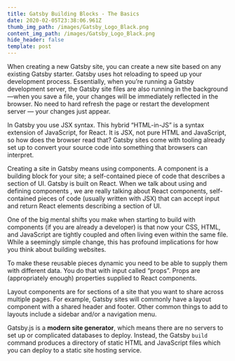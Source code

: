 ```yaml
---
title: Gatsby Building Blocks - The Basics
date: 2020-02-05T23:38:06.961Z
thumb_img_path: /images/Gatsby_Logo_Black.png
content_img_path: /images/Gatsby_Logo_Black.png
hide_header: false
template: post
---
```

When creating a new Gatsby site, you can create a new site based on any existing Gatsby starter. Gatsby uses hot reloading to speed up your development process. Essentially, when you’re running a Gatsby development server, the Gatsby site files are also running in the background —when you save a file, your changes will be immediately reflected in the browser. No need to hard refresh the page or restart the development server — your changes just appear.

In Gatsby you use JSX syntax. This hybrid “HTML-in-JS” is a syntax extension of JavaScript, for React. It is JSX, not pure HTML and JavaScript, so how does the browser read that? Gatsby sites come with tooling already set up to convert your source code into something that browsers can interpret.

Creating a site in Gatsby means using components. A component is a building block for your site; a self-contained piece of code that describes a section of UI. Gatsby is built on React. When we talk about using and defining components , we are really talking about React components, self-contained pieces of code (usually written with JSX) that can accept input and return React elements describing a section of UI.

One of the big mental shifts you make when starting to build with components (if you are already a developer) is that now your CSS, HTML, and JavaScript are tightly coupled and often living even within the same file. While a seemingly simple change, this has profound implications for how you think about building websites.

To make these reusable pieces dynamic you need to be able to supply them with different data. You do that with input called “props”. Props are (appropriately enough) properties supplied to React components.

Layout components are for sections of a site that you want to share across multiple pages. For example, Gatsby sites will commonly have a layout component with a shared header and footer. Other common things to add to layouts include a sidebar and/or a navigation menu.

Gatsby.js is a **modern site generator**, which means there are no servers to set up or complicated databases to deploy. Instead, the Gatsby `build` command produces a directory of static HTML and JavaScript files which you can deploy to a static site hosting service.

